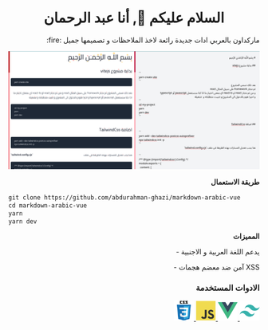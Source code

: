 <h1 align="center">السلام عليكم  👋, أنا عبد الرحمان </h1>

 <p align="right">:fire: ماركداون بالعربي ادات جديدة رائعة لاخذ الملاحظات و تصميمها جميل </p>

![اقراني](screenshot/readme.png)

 <p align="right"> <strong> طريقة الاستعمال </strong> </p>

```
git clone https://github.com/abdurahman-ghazi/markdown-arabic-vue
cd markdown-arabic-vue
yarn
yarn dev
```

 <p align="right"> <strong> المميزات </strong> </p>

<p align="right"> - يدعم اللغة العربية و الاجنبية </p>
<p align="right"> - آمن ضد معضم هجمات XSS </p>


<h3 align="right">الادوات المستخدمة</h3>
<p align="right"> <a href="https://www.w3schools.com/css/" target="_blank" rel="noreferrer"> <img src="https://raw.githubusercontent.com/devicons/devicon/master/icons/css3/css3-original-wordmark.svg" alt="css3" width="40" height="40"/> </a> <a href="https://developer.mozilla.org/en-US/docs/Web/JavaScript" target="_blank" rel="noreferrer"> <img src="https://raw.githubusercontent.com/devicons/devicon/master/icons/javascript/javascript-original.svg" alt="javascript" width="40" height="40"/> </a> <a href="https://vuejs.org/" target="_blank" rel="noreferrer"> <img src="https://raw.githubusercontent.com/devicons/devicon/master/icons/vuejs/vuejs-original.svg" alt="vuejs" width="40" height="40"/> </a> <a href="https://tailwindcss.com/" target="_blank" rel="noreferrer"> <img src="https://raw.githubusercontent.com/devicons/devicon/master/icons/tailwindcss/tailwindcss-plain.svg" alt="tailwindcss" width="40" height="40"/> </a> </p>





